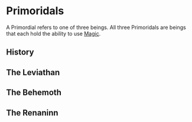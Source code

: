 # Primoridals

A Primordial refers to one of three beings. All three Primoridals are beings that each hold the ability to use [Magic](../mechanics/magic.html).  

## History

## The Leviathan

## The Behemoth

## The Renaninn
